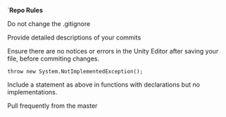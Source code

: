 `**Repo Rules**

Do not change the .gitignore

Provide detailed descriptions of your commits

Ensure there are no notices or errors in the Unity Editor after saving your file, before commiting changes.

`throw new System.NotImplementedException();`

Include a statement as above in functions with declarations but no implementations.

Pull frequently from the master